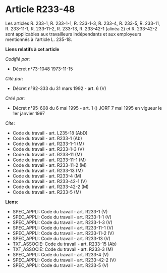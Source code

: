 # Article R233-48

Les articles R. 233-1, R. 233-1-1, R. 233-1-3, R. 233-4, R. 233-5, R. 233-11, R. 233-11-1, R. 233-11-2, R. 233-13, R.
233-42-1 (alinéa 2) et R. 233-42-2 sont applicables aux travailleurs indépendants et aux employeurs mentionnés à l'article L.
235-18.

**Liens relatifs à cet article**

_Codifié par_:

  - Décret n°73-1048 1973-11-15

_Cité par_:

  - Décret n°92-333 du 31 mars 1992 - art. 6 (V)

_Créé par_:

  - Décret n°95-608 du 6 mai 1995 - art. 1 () JORF 7 mai 1995 en vigueur le 1er janvier 1997

_Cite_:

  - Code du travail - art. L235-18 (AbD)
  - Code du travail - art. R233-1 (Ab)
  - Code du travail - art. R233-1-1 (M)
  - Code du travail - art. R233-1-3 (V)
  - Code du travail - art. R233-11 (M)
  - Code du travail - art. R233-11-1 (M)
  - Code du travail - art. R233-11-2 (M)
  - Code du travail - art. R233-13 (M)
  - Code du travail - art. R233-4 (M)
  - Code du travail - art. R233-42-1 (V)
  - Code du travail - art. R233-42-2 (M)
  - Code du travail - art. R233-5 (M)

**Liens**:

  - SPEC_APPLI: Code du travail - art. R233-1 (V)
  - SPEC_APPLI: Code du travail - art. R233-1-1 (V)
  - SPEC_APPLI: Code du travail - art. R233-1-3 (V)
  - SPEC_APPLI: Code du travail - art. R233-11-1 (V)
  - SPEC_APPLI: Code du travail - art. R233-11-2 (V)
  - SPEC_APPLI: Code du travail - art. R233-13 (V)
  - TXT_ASSOCIE: Code du travail - art. R233-15 (Ab)
  - TXT_ASSOCIE: Code du travail - art. R233-3 (M)
  - SPEC_APPLI: Code du travail - art. R233-4 (V)
  - SPEC_APPLI: Code du travail - art. R233-42-2 (V)
  - SPEC_APPLI: Code du travail - art. R233-5 (V)
